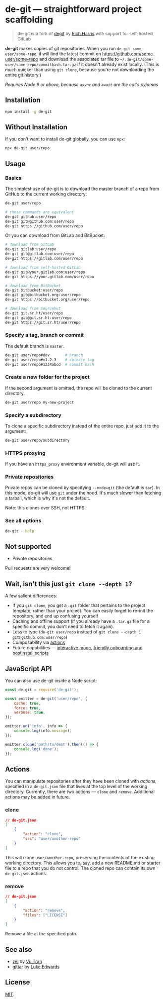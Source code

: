 # de-git — straightforward project scaffolding

>de-git is a fork of [degit](https://github.com/Rich-Harris/degit) by [Rich Harris](https://twitter.com/Rich_Harris) with support for self-hosted GitLab


**de-git** makes copies of git repositories. When you run `de-git some-user/some-repo`, it will find the latest commit on https://github.com/some-user/some-repo and download the associated tar file to `~/.de-git/some-user/some-repo/commithash.tar.gz` if it doesn't already exist locally. (This is much quicker than using `git clone`, because you're not downloading the entire git history.)

_Requires Node 8 or above, because `async` and `await` are the cat's pyjamas_

## Installation

```bash
npm install -g de-git
```

## Without Installation

If you don't want to install de-git globally, you can use `npx`:

```bash
npx de-git user/repo
```

## Usage

### Basics

The simplest use of de-git is to download the master branch of a repo from GitHub to the current working directory:

```bash
de-git user/repo

# these commands are equivalent
de-git github:user/repo
de-git git@github.com:user/repo
de-git https://github.com/user/repo
```

Or you can download from GitLab and BitBucket:

```bash
# download from GitLab
de-git gitlab:user/repo
de-git git@gitlab.com:user/repo
de-git https://gitlab.com/user/repo

# download from self-hosted GitLab
de-git git@your.gitlab.com:user/repo
de-git https://your.gitlab.com/user/repo

# download from BitBucket
de-git bitbucket:user/repo
de-git git@bitbucket.org:user/repo
de-git https://bitbucket.org/user/repo

# download from Sourcehut
de-git git.sr.ht/user/repo
de-git git@git.sr.ht:user/repo
de-git https://git.sr.ht/user/repo
```

### Specify a tag, branch or commit

The default branch is `master`.

```bash
de-git user/repo#dev       # branch
de-git user/repo#v1.2.3    # release tag
de-git user/repo#1234abcd  # commit hash
````

### Create a new folder for the project

If the second argument is omitted, the repo will be cloned to the current directory.

```bash
de-git user/repo my-new-project
```

### Specify a subdirectory

To clone a specific subdirectory instead of the entire repo, just add it to the argument:

```bash
de-git user/repo/subdirectory
```

### HTTPS proxying

If you have an `https_proxy` environment variable, de-git will use it.

### Private repositories

Private repos can be cloned by specifying `--mode=git` (the default is `tar`). In this mode, de-git will use `git` under the hood. It's much slower than fetching a tarball, which is why it's not the default.

Note: this clones over SSH, not HTTPS.

### See all options

```bash
de-git --help
```

## Not supported

- Private repositories

Pull requests are very welcome!

## Wait, isn't this just `git clone --depth 1`?

A few salient differences:

- If you `git clone`, you get a `.git` folder that pertains to the project template, rather than your project. You can easily forget to re-init the repository, and end up confusing yourself
- Caching and offline support (if you already have a `.tar.gz` file for a specific commit, you don't need to fetch it again).
- Less to type (`de-git user/repo` instead of `git clone --depth 1 git@github.com:user/repo`)
- Composability via [actions](#actions)
- Future capabilities — [interactive mode](https://github.com/Rich-Harris/de-git/issues/4), [friendly onboarding and postinstall scripts](https://github.com/Rich-Harris/de-git/issues/6)

## JavaScript API

You can also use de-git inside a Node script:

```js
const de-git = require('de-git');

const emitter = de-git('user/repo', {
	cache: true,
	force: true,
	verbose: true,
});

emitter.on('info', info => {
	console.log(info.message);
});

emitter.clone('path/to/dest').then(() => {
	console.log('done');
});
```

## Actions

You can manipulate repositories after they have been cloned with _actions_, specified in a `de-git.json` file that lives at the top level of the working directory. Currently, there are two actions — `clone` and `remove`. Additional actions may be added in future.

### clone

```json
// de-git.json
[
	{
		"action": "clone",
		"src": "user/another-repo"
	}
]
```

This will clone `user/another-repo`, preserving the contents of the existing working directory. This allows you to, say, add a new README.md or starter file to a repo that you do not control. The cloned repo can contain its own `de-git.json` actions.

### remove

```json
// de-git.json
[
	{
		"action": "remove",
		"files": ["LICENSE"]
	}
]
```

Remove a file at the specified path.

## See also

- [zel](https://github.com/vutran/zel) by [Vu Tran](https://twitter.com/tranvu)
- [gittar](https://github.com/lukeed/gittar) by [Luke Edwards](https://twitter.com/lukeed05)

## License

[MIT](LICENSE.md).
